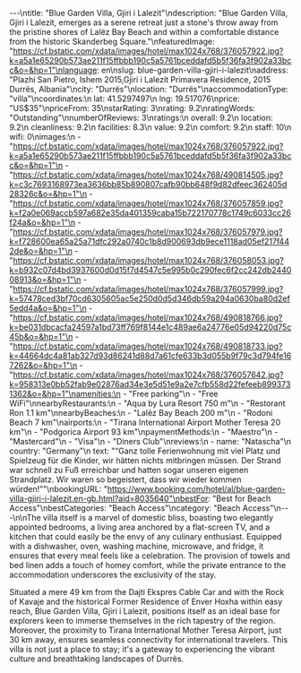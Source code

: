 ---\ntitle: "Blue Garden Villa, Gjiri i Lalezit"\ndescription: "Blue Garden Villa, Gjiri i Lalezit, emerges as a serene retreat just a stone's throw away from the pristine shores of Lalëz Bay Beach and within a comfortable distance from the historic Skanderbeg Square."\nfeaturedImage: "https://cf.bstatic.com/xdata/images/hotel/max1024x768/376057922.jpg?k=a5a1e65290b573ae211f15ffbbb190c5a5761bceddafd5b5f36fa3f902a33bcc&o=&hp=1"\nlanguage: en\nslug: blue-garden-villa-gjiri-i-lalezit\naddress: "Plazhi San Pietro, Ishem 2015,Gjiri i Lalezit Primavera Residence, 2015 Durrës, Albania"\ncity: "Durrës"\nlocation: "Durrës"\naccommodationType: "villa"\ncoordinates:\n  lat: 41.5297497\n  lng: 19.517076\nprice: "US$35"\npriceFrom: 35\nstarRating: 3\nrating: 9.2\nratingWords: "Outstanding"\nnumberOfReviews: 3\nratings:\n  overall: 9.2\n  location: 9.2\n  cleanliness: 9.2\n  facilities: 8.3\n  value: 9.2\n  comfort: 9.2\n  staff: 10\n  wifi: 0\nimages:\n  - "https://cf.bstatic.com/xdata/images/hotel/max1024x768/376057922.jpg?k=a5a1e65290b573ae211f15ffbbb190c5a5761bceddafd5b5f36fa3f902a33bcc&o=&hp=1"\n  - "https://cf.bstatic.com/xdata/images/hotel/max1024x768/490814505.jpg?k=c3c7693168973ea3636bb85b890807cafb90bb648f9d82dfeec362405d28326c&o=&hp=1"\n  - "https://cf.bstatic.com/xdata/images/hotel/max1024x768/376057859.jpg?k=f2a0e069accb597a682e35da401359caba15b722170778c1749c6033cc26f24a&o=&hp=1"\n  - "https://cf.bstatic.com/xdata/images/hotel/max1024x768/376057979.jpg?k=f728600ea65a25a71dfc292a0740c1b8d900693db9ece1118ad05ef217f442de&o=&hp=1"\n  - "https://cf.bstatic.com/xdata/images/hotel/max1024x768/376058053.jpg?k=b932c07d4bd3937600d0d15f7d4547c5e995b0c290fec6f2cc242db244008913&o=&hp=1"\n  - "https://cf.bstatic.com/xdata/images/hotel/max1024x768/376057999.jpg?k=57478ced3bf70cd6305605ac5e250d0d5d346db59a294a0630ba80d2ef5edd4a&o=&hp=1"\n  - "https://cf.bstatic.com/xdata/images/hotel/max1024x768/490818766.jpg?k=be031dbcacfa24597a1bd73ff769f8144e1c489ae6a24776e05d94220d75c45b&o=&hp=1"\n  - "https://cf.bstatic.com/xdata/images/hotel/max1024x768/490818733.jpg?k=44664dc4a81ab327d93d86241d88d7a61cfe633b3d055b9f79c3d794fe167262&o=&hp=1"\n  - "https://cf.bstatic.com/xdata/images/hotel/max1024x768/376057642.jpg?k=958313e0bb52fab9e02876ad34e3e5d51e9a2e7cfb558d22fefeeb8993731362&o=&hp=1"\namenities:\n  - "Free parking"\n  - "Free WiFi"\nnearbyRestaurants:\n  - "Aqua by Lura Resort 750 m"\n  - "Restorant Ron 1.1 km"\nnearbyBeaches:\n  - "Lalëz Bay Beach 200 m"\n  - "Rodoni Beach 7 km"\nairports:\n  - "Tirana International Airport Mother Teresa 20 km"\n  - "Podgorica Airport 93 km"\npaymentMethods:\n  - "Maestro"\n  - "Mastercard"\n  - "Visa"\n  - "Diners Club"\nreviews:\n  - name: "Natascha"\n    country: "Germany"\n    text: "“Ganz tolle Ferienwohnung mit viel Platz und Spielzeug für die Kinder, wir hätten nichts mitbringen müssen. Der Strand war schnell zu Fuß erreichbar und hatten sogar unseren eigenen Strandplatz.
Wir waren so begeistert, dass wir wieder kommen würden!”"\nbookingURL: "https://www.booking.com/hotel/al/blue-garden-villa-gjiri-i-lalezit.en-gb.html?aid=8035640"\nbestFor: "Best for Beach Access"\nbestCategories: "Beach Access"\ncategory: "Beach Access"\n---\n\nThe villa itself is a marvel of domestic bliss, boasting two elegantly appointed bedrooms, a living area anchored by a flat-screen TV, and a kitchen that could easily be the envy of any culinary enthusiast. Equipped with a dishwasher, oven, washing machine, microwave, and fridge, it ensures that every meal feels like a celebration. The provision of towels and bed linen adds a touch of homey comfort, while the private entrance to the accommodation underscores the exclusivity of the stay.

Situated a mere 49 km from the Dajti Ekspres Cable Car and with the Rock of Kavaje and the historical Former Residence of Enver Hoxha within easy reach, Blue Garden Villa, Gjiri i Lalezit, positions itself as an ideal base for explorers keen to immerse themselves in the rich tapestry of the region. Moreover, the proximity to Tirana International Mother Teresa Airport, just 30 km away, ensures seamless connectivity for international travelers. This villa is not just a place to stay; it's a gateway to experiencing the vibrant culture and breathtaking landscapes of Durrës.